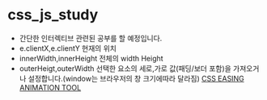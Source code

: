 # css_js_study

-   간단한 인터렉티브 관련된 공부를 할 예정입니다.
-   e.clientX,e.clientY 현재의 위치
-   innerWidth,innerHeight 전체의 width Height
-   outerHeigt,outerWidth 선택한 요소의 세로,가로 값(패딩/보더 포함)을 가져오거나 설정합니다.(window는 브라우저의 창 크기에따라 달라짐)
    [ CSS EASING ANIMATION TOOL ](https://matthewlein.com/tools/ceaser)
